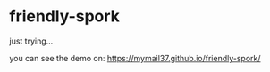 # friendly-spork
just trying...

you can see the demo on:
https://mymail37.github.io/friendly-spork/
